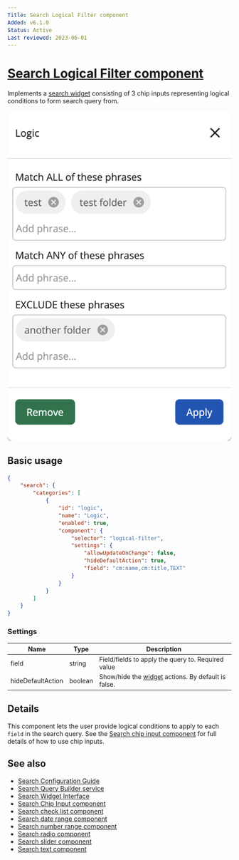 ```yaml
---
Title: Search Logical Filter component
Added: v6.1.0
Status: Active
Last reviewed: 2023-06-01
---
```


# [Search Logical Filter component](../../../lib/content-services/src/lib/search/components/search-logical-filter/search-logical-filter.component.ts "Defined in search-logical-filter.component.ts")

Implements a [search widget](../../../lib/content-services/src/lib/search/search-widget.interface.ts) consisting of 3 chip inputs representing logical conditions to form search query from.

![Search Logical Filter](../../docassets/images/search-logical-filter.png)

## Basic usage

```json
{
    "search": {
        "categories": [
            {
                "id": "logic",
                "name": "Logic",
                "enabled": true,
                "component": {
                    "selector": "logical-filter",
                    "settings": {
                        "allowUpdateOnChange": false,
                        "hideDefaultAction": true,
                        "field": "cm:name,cm:title,TEXT"
                    }
                }
            }
        ]
    }
}
```

### Settings

| Name | Type | Description |
| ---- | ---- | ----------- |
| field | string | Field/fields to apply the query to. Required value |
| hideDefaultAction | boolean | Show/hide the [widget](../../../lib/testing/src/lib/core/pages/form/widgets/widget.ts) actions. By default is false. |

## Details

This component lets the user provide logical conditions to apply to each `field` in the search query.
See the [Search chip input component](search-chip-input.component.md) for full details of how to use chip inputs.

## See also

-   [Search Configuration Guide](../../user-guide/search-configuration-guide.md)
-   [Search Query Builder service](../services/search-query-builder.service.md)
-   [Search Widget Interface](../interfaces/search-widget.interface.md)
-   [Search Chip Input component](search-chip-input.component.md)
-   [Search check list component](search-check-list.component.md)
-   [Search date range component](search-date-range.component.md)
-   [Search number range component](search-number-range.component.md)
-   [Search radio component](search-radio.component.md)
-   [Search slider component](search-slider.component.md)
-   [Search text component](search-text.component.md)
